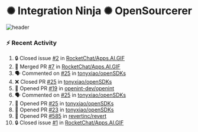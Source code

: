  
<h1 align="center">✺ Integration Ninja ✺ OpenSourcerer</h1>

![header](https://github.com/Nabhag8848/Nabhag8848/assets/65061890/3ecbdaa2-ea2a-4413-a40a-87945f5fb05a)

### :zap: Recent Activity

<!--START_SECTION:activity-->
1. 🔒 Closed issue [#2](https://github.com/RocketChat/Apps.AI.GIF/issues/2) in [RocketChat/Apps.AI.GIF](https://github.com/RocketChat/Apps.AI.GIF)
2. 🎉 Merged PR [#7](https://github.com/RocketChat/Apps.AI.GIF/pull/7) in [RocketChat/Apps.AI.GIF](https://github.com/RocketChat/Apps.AI.GIF)
3. 🗣 Commented on [#25](https://github.com/tonyxiao/openSDKs/pull/25#issuecomment-2151473329) in [tonyxiao/openSDKs](https://github.com/tonyxiao/openSDKs)
4. ❌ Closed PR [#25](https://github.com/tonyxiao/openSDKs/pull/25) in [tonyxiao/openSDKs](https://github.com/tonyxiao/openSDKs)
5. 💪 Opened PR [#19](https://github.com/openint-dev/openint/pull/19) in [openint-dev/openint](https://github.com/openint-dev/openint)
6. 🗣 Commented on [#25](https://github.com/tonyxiao/openSDKs/pull/25#issuecomment-2149001515) in [tonyxiao/openSDKs](https://github.com/tonyxiao/openSDKs)
7. 💪 Opened PR [#25](https://github.com/tonyxiao/openSDKs/pull/25) in [tonyxiao/openSDKs](https://github.com/tonyxiao/openSDKs)
8. 💪 Opened PR [#23](https://github.com/tonyxiao/openSDKs/pull/23) in [tonyxiao/openSDKs](https://github.com/tonyxiao/openSDKs)
9. 💪 Opened PR [#585](https://github.com/revertinc/revert/pull/585) in [revertinc/revert](https://github.com/revertinc/revert)
10. 🔒 Closed issue [#1](https://github.com/RocketChat/Apps.AI.GIF/issues/1) in [RocketChat/Apps.AI.GIF](https://github.com/RocketChat/Apps.AI.GIF)
<!--END_SECTION:activity-->

  



